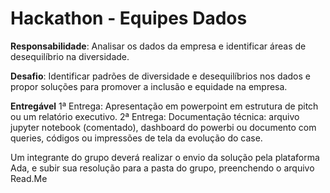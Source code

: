 # Hackathon - Equipes Dados

**Responsabilidade**: Analisar os dados da empresa e identificar áreas de desequilíbrio na diversidade.

**Desafio**: Identificar padrões de diversidade e desequilíbrios nos dados e propor soluções para promover a inclusão e equidade na empresa.

**Entregável**
1ª Entrega: Apresentação em powerpoint em estrutura de pitch ou um relatório executivo.
2ª Entrega: Documentação técnica: arquivo jupyter notebook (comentado), dashboard do powerbi ou documento com queries, códigos ou impressões de tela da evolução do case.

Um integrante do grupo deverá realizar o envio da solução pela plataforma Ada, e subir sua resolução para a pasta do grupo, preenchendo o arquivo Read.Me 
